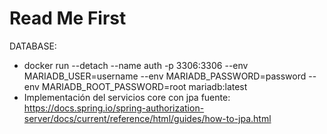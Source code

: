 # Read Me First
DATABASE:

* docker run --detach --name auth -p 3306:3306 --env MARIADB_USER=username --env MARIADB_PASSWORD=password --env MARIADB_ROOT_PASSWORD=root  mariadb:latest
* Implementación del servicios core con jpa fuente: https://docs.spring.io/spring-authorization-server/docs/current/reference/html/guides/how-to-jpa.html

